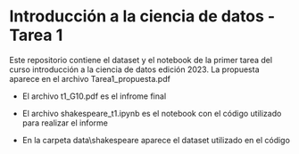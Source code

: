# Introducción a la ciencia de datos - Tarea 1
Este repositorio contiene el dataset y el notebook de la primer tarea del curso introducción a la ciencia de datos edición 2023. La propuesta aparece en el archivo Tarea1_propuesta.pdf

* El archivo t1_G10.pdf es el infrome final

* El archivo shakespeare_t1.ipynb es el notebook con el código utilizado para realizar el informe

* En la carpeta data\shakespeare aparece el dataset utilizado en el código